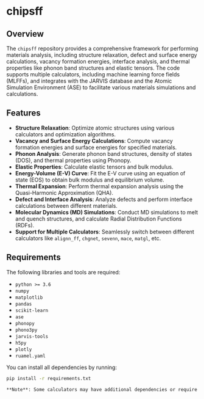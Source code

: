 # chipsff

## Overview

The `chipsff` repository provides a comprehensive framework for performing materials analysis, including structure relaxation, defect and surface energy calculations, vacancy formation energies, interface analysis, and thermal properties like phonon band structures and elastic tensors. The code supports multiple calculators, including machine learning force fields (MLFFs), and integrates with the JARVIS database and the Atomic Simulation Environment (ASE) to facilitate various materials simulations and calculations.

## Features

- **Structure Relaxation**: Optimize atomic structures using various calculators and optimization algorithms.
- **Vacancy and Surface Energy Calculations**: Compute vacancy formation energies and surface energies for specified materials.
- **Phonon Analysis**: Generate phonon band structures, density of states (DOS), and thermal properties using Phonopy.
- **Elastic Properties**: Calculate elastic tensors and bulk modulus.
- **Energy-Volume (E-V) Curve**: Fit the E-V curve using an equation of state (EOS) to obtain bulk modulus and equilibrium volume.
- **Thermal Expansion**: Perform thermal expansion analysis using the Quasi-Harmonic Approximation (QHA).
- **Defect and Interface Analysis**: Analyze defects and perform interface calculations between different materials.
- **Molecular Dynamics (MD) Simulations**: Conduct MD simulations to melt and quench structures, and calculate Radial Distribution Functions (RDFs).
- **Support for Multiple Calculators**: Seamlessly switch between different calculators like `alignn_ff`, `chgnet`, `sevenn`, `mace`, `matgl`, etc.

## Requirements

The following libraries and tools are required:

- `python >= 3.6`
- `numpy`
- `matplotlib`
- `pandas`
- `scikit-learn`
- `ase`
- `phonopy`
- `phono3py`
- `jarvis-tools`
- `h5py`
- `plotly`
- `ruamel.yaml`

You can install all dependencies by running:

```bash
pip install -r requirements.txt

**Note**: Some calculators may have additional dependencies or require specific versions of libraries. Please refer to their respective documentation for setup instructions.
